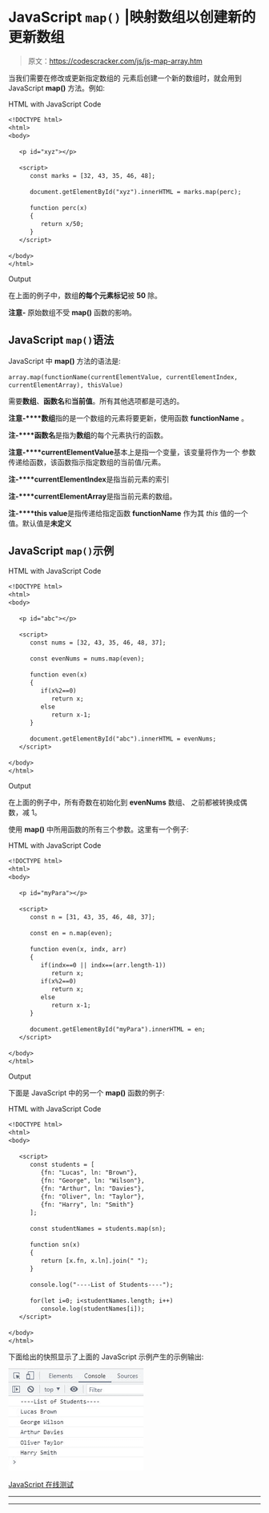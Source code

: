 # JavaScript `map()` |映射数组以创建新的更新数组

> 原文：<https://codescracker.com/js/js-map-array.htm>

当我们需要在修改或更新指定数组的 元素后创建一个新的数组时，就会用到 JavaScript **map()** 方法。例如:

HTML with JavaScript Code

```
<!DOCTYPE html>
<html>
<body>

   <p id="xyz"></p>

   <script>
      const marks = [32, 43, 35, 46, 48];

      document.getElementById("xyz").innerHTML = marks.map(perc);

      function perc(x)
      {
         return x/50;
      }
   </script>

</body>
</html>
```

Output

在上面的例子中，数组**的每个元素标记**被 **50** 除。

**注意-** 原始数组不受 **map()** 函数的影响。

## JavaScript `map()`语法

JavaScript 中 **map()** 方法的语法是:

```
array.map(functionName(currentElementValue, currentElementIndex, currentElementArray), thisValue)
```

需要**数组**、**函数名**和**当前值**。所有其他选项都是可选的。

**注意-****数组**指的是一个数组的元素将要更新，使用函数 **functionName** 。

**注-****函数名**是指为**数组**的每个元素执行的函数。

**注意-****currentElementValue**基本上是指一个变量，该变量将作为一个 参数传递给函数，该函数指示指定数组的当前值/元素。

**注-****currentElementIndex**是指当前元素的索引

**注-****currentElementArray**是指当前元素的数组。

**注-****this value**是指传递给指定函数 **functionName** 作为其 *this* 值的一个值。默认值是**未定义**

## JavaScript `map()`示例

HTML with JavaScript Code

```
<!DOCTYPE html>
<html>
<body>

   <p id="abc"></p>

   <script>
      const nums = [32, 43, 35, 46, 48, 37];

      const evenNums = nums.map(even);

      function even(x)
      {
         if(x%2==0)
            return x;
         else
            return x-1;
      }

      document.getElementById("abc").innerHTML = evenNums;
   </script>

</body>
</html>
```

Output

在上面的例子中，所有奇数在初始化到 **evenNums** 数组、 之前都被转换成偶数，减 1。

使用 **map()** 中所用函数的所有三个参数。这里有一个例子:

HTML with JavaScript Code

```
<!DOCTYPE html>
<html>
<body>

   <p id="myPara"></p>

   <script>
      const n = [31, 43, 35, 46, 48, 37];

      const en = n.map(even);

      function even(x, indx, arr)
      {
         if(indx==0 || indx==(arr.length-1))
            return x;
         if(x%2==0)
            return x;
         else
            return x-1;
      }

      document.getElementById("myPara").innerHTML = en;
   </script>

</body>
</html>
```

Output

下面是 JavaScript 中的另一个 **map()** 函数的例子:

HTML with JavaScript Code

```
<!DOCTYPE html>
<html>
<body>

   <script>
      const students = [
         {fn: "Lucas", ln: "Brown"},
         {fn: "George", ln: "Wilson"},
         {fn: "Arthur", ln: "Davies"},
         {fn: "Oliver", ln: "Taylor"},
         {fn: "Harry", ln: "Smith"}
      ];

      const studentNames = students.map(sn);

      function sn(x)
      {
         return [x.fn, x.ln].join(" ");
      }

      console.log("----List of Students----");

      for(let i=0; i<studentNames.length; i++)
         console.log(studentNames[i]);
   </script>

</body>
</html>
```

下面给出的快照显示了上面的 JavaScript 示例产生的示例输出:

![javascript map an array example](img/488aacf6ce0490a402d41f96ed6420f6.png)

[JavaScript 在线测试](/exam/showtest.php?subid=6)

* * *

* * *